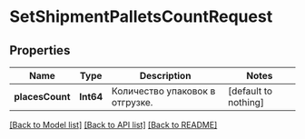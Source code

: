 # SetShipmentPalletsCountRequest


## Properties
Name | Type | Description | Notes
------------ | ------------- | ------------- | -------------
**placesCount** | **Int64** | Количество упаковок в отгрузке. | [default to nothing]


[[Back to Model list]](../README.md#models) [[Back to API list]](../README.md#api-endpoints) [[Back to README]](../README.md)


